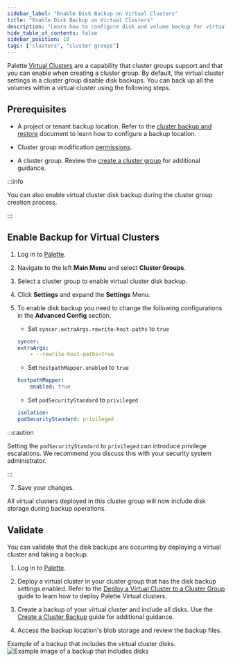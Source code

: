 ```yaml
---
sidebar_label: "Enable Disk Backup on Virtual Clusters"
title: "Enable Disk Backup on Virtual Clusters"
description: "Learn how to configure disk and volume backup for virtual clusters in a cluster group."
hide_table_of_contents: false
sidebar_position: 10
tags: ["clusters", "cluster groups"]
---
```


Palette [Virtual Clusters](../palette-virtual-clusters/palette-virtual-clusters.md) are a capability that cluster groups support and that you can enable when creating a cluster group. By default, the virtual cluster settings in a cluster group disable disk backups. You can back up all the volumes within a virtual cluster using the following steps. 

## Prerequisites

* A project or tenant backup location. Refer to the [cluster backup and restore](../cluster-management/backup-restore/backup-restore.md#get-started) document to learn how to configure a backup location.

* Cluster group modification [permissions](../../user-management/palette-rbac/palette-rbac.md).

* A cluster group. Review the [create a cluster group](create-cluster-group.md) for additional guidance.


:::info

You can also enable virtual cluster disk backup during the cluster group creation process.

:::


## Enable Backup for Virtual Clusters

1. Log in to [Palette](https://console.spectrocloud.com).


2. Navigate to the left **Main Menu** and select **Cluster Groups**.


3. Select a cluster group to enable virtual cluster disk backup.


4. Click **Settings** and expand the **Settings** Menu.


5. To enable disk backup you need to change the following configurations in the **Advanced Config** section.

    - Set `syncer.extraArgs.rewrite-host-paths` to `true`
    ```yaml
    syncer:
    extraArgs:
        - --rewrite-host-paths=true
    ```
    - Set `hostpathMapper.enabled` to `true`
    ```yaml
    hostpathMapper:
        enabled: true
    ```
    - Set `podSecurityStandard` to `privileged`
    ```yaml
    isolation:
    podSecurityStandard: privileged
    ```

:::caution

Setting the `podSecurityStandard` to `privileged` can introduce privilege escalations. We recommend you discuss this with your security system administrator.

:::

7. Save your changes.


All virtual clusters deployed in this cluster group will now include disk storage during backup operations.

## Validate


You can validate that the disk backups are occurring by deploying a virtual cluster and taking a backup. 

1. Log in to [Palette](https://console.spectrocloud.com).


2. Deploy a virtual cluster in your cluster group that has the disk backup settings enabled. Refer to the [Deploy a Virtual Cluster to a Cluster Group](../palette-virtual-clusters/deploy-virtual-cluster.md) guide to learn how to deploy Palette Virtual clusters.


3. Create a backup of your virtual cluster and include all disks. Use the [Create a Cluster Backup](../cluster-management/backup-restore/backup-restore.md#get-started) guide for additional guidance.


4. Access the backup location's blob storage and review the backup files.

Example of a backup that includes the virtual cluster disks.
![Example image of a backup that includes disks](/clusters_cluster-groups_cluster-group-backups_backup-overview.png)